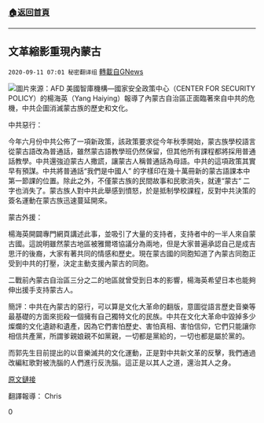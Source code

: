 ###  [:house:返回首頁](https://github.com/ourhimalayas/txt)
---

## 文革縮影重現內蒙古
`2020-09-11 07:01 秘密翻译组` [轉載自GNews](https://gnews.org/zh-hant/347998/)

![](https://s3.amazonaws.com/gnews-media-offload/wp-content/uploads/2020/09/11065620/1-63.png)圖片來源：AFD 
美國智庫機構—國家安全政策中心（CENTER FOR SECURITY POLICY）的楊海英（Yang Haiying）報導了內蒙古自治區正面臨著來自中共的危機，中共企圖消滅蒙古族的歷史和文化。

中共惡行：

今年六月份中共公佈了一項新政策，該政策要求從今年秋季開始，蒙古族學校語言從蒙古語改為普通話，雖然蒙古語教學班仍然保留，但其他所有課程都將採用普通話教學。中共還強迫蒙古人撒謊，讓蒙古人稱普通話為母語。中共的這項政策其實早有預謀。中共將普通話“我們是中國人” 的字樣印在幾十萬冊新的蒙古語課本中第一節課的位置。除此之外，不僅蒙古族的民間故事和民歌消失，就連“蒙古“ 二字也消失了。蒙古族人對中共此舉感到憤怒，於是抵制學校課程，反對中共決策的簽名運動在蒙古族迅速蔓延開來。

蒙古外援：

楊海英開闢專門網頁講述此事，並吸引了大量的支持者，支持者中的一半人來自蒙古國。這說明雖然蒙古地區被雅爾塔協議分為兩地，但是大家普遍承認自己是成吉思汗的後裔，大家有著共同的情感和歷史。現在蒙古國的同胞知道了內蒙古同胞正受到中共的打壓，決定主動支援內蒙古的同胞。

二戰前內蒙古自治區三分之二的地區就曾受到日本的影響，楊海英希望日本也能夠伸出援手支持蒙古人。

簡評：中共在內蒙古的惡行，可以算是文化大革命的翻版，意圖從語言歷史音樂等最基礎的方面來扼殺一個擁有自己獨特文化的民族。中共在文化大革命中毀掉多少燦爛的文化遺跡和遺產，因為它們害怕歷史、害怕真相、害怕信仰，它們只能讓你相信共產黨，所謂爹親娘親不如黨親，一切都是黨給的，一切也都是屬於黨的。

而郭先生目前提出的以音樂滅共的文化運動，正是對中共新文革的反擊，我們通過改編紅歌對被洗腦的人們進行反洗腦。這正是以其人之道，還治其人之身。

[原文鏈接](https://www.centerforsecuritypolicy.org/2020/09/10/chinese-ethnic-cleansing-in-inner-mongolia/)

翻譯報導： Chris

0
